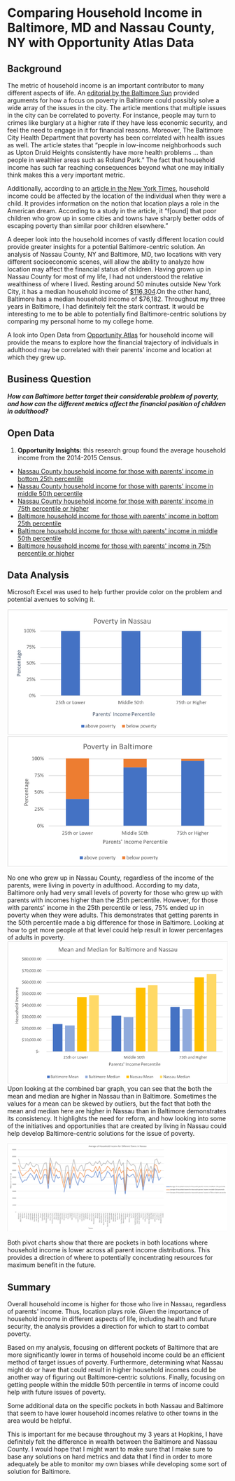 # Comparing Household Income in Baltimore, MD and Nassau County, NY with Opportunity Atlas Data
## Background

The metric of household income is an important contributor to many different aspects of life. An [editorial by the Baltimore Sun](https://www.baltimoresun.com/opinion/editorial/bs-ed-0207-baltimore-poverty-20190205-story.html) provided arguments for how a focus on poverty in Baltimore could possibly solve a wide array of the issues in the city. The article mentions that multiple issues in the city can be correlated to poverty. For instance, people may turn to crimes like burglary at a higher rate if they have less economic security, and feel the need to engage in it for financial reasons. Moreover, The Baltimore City Health Department that poverty has been correlated with health issues as well. The article states that “people in low-income neighborhoods such as Upton Druid Heights consistently have more health problems … than people in wealthier areas such as Roland Park.” The fact that household income has such far reaching consequences beyond what one may initially think makes this a very important metric.

Additionally, according to an [article in the New York Times](https://www.nytimes.com/2015/05/04/upshot/an-atlas-of-upward-mobility-shows-paths-out-of-poverty.html), household income could be affected by the location of the individual when they were a child. It provides information on the notion that location plays a role in the American dream. According to a study in the article, it “f[ound] that poor children who grow up in some cities and towns have sharply better odds of escaping poverty than similar poor children elsewhere.” 

A deeper look into the household incomes of vastly different location could provide greater insights for a potential Baltimore-centric solution. An analysis of Nassau County, NY and Baltimore, MD, two locations with very different socioeconomic scenes, will allow the ability to analyze how location may affect the financial status of children. Having grown up in Nassau County for most of my life, I had not understood the relative wealthiness of where I lived. Resting around 50 minutes outside New York City, it has a median household income of [$116,304](https://datausa.io/profile/geo/nassau-county-ny).On the other hand, Baltimore has a median household income of $76,182. Throughout my three years in Baltimore, I had definitely felt the stark contrast. It would be interesting to me to be able to potentially find Baltimore-centric solutions by comparing my personal home to my college home.

A look into Open Data from [Opportunity Atlas](https://www.opportunityatlas.org/) for household income will provide the means to explore how the financial trajectory of individuals in adulthood may be correlated with their parents' income and location at which they grew up.

## Business Question
___How can Baltimore better target their considerable problem of poverty, and how can the different metrics affect the financial position of children in adulthood?___

## Open Data 
1.	__Opportunity Insights:__ this research group found the average household income from the 2014-2015 Census.
- [Nassau County household income for those with parents' income in bottom 25th percentile](https://github.com/skang06/baltimore-nassau-county/blob/master/shown_tract_kfr_rP_gP_p25%20(11).csv)
- [Nassau County household income for those with parents' income in middle 50th percentile](https://github.com/skang06/baltimore-nassau-county/blob/master/shown_tract_kfr_rP_gP_p50%20(7).csv)
- [Nassau County household income for those with parents' income in 75th percentile or higher](https://github.com/skang06/baltimore-nassau-county/blob/master/shown_tract_kfr_rP_gP_p75%20(2).csv)
- [Baltimore household income for those with parents' income in bottom 25th percentile](https://github.com/skang06/baltimore-nassau-county/blob/master/shown_tract_kfr_rP_gP_p25%20(12).csv)
- [Baltimore household income for those with parents' income in middle 50th percentile](https://github.com/skang06/baltimore-nassau-county/blob/master/shown_tract_kfr_rP_gP_p50%20(8).csv)
- [Baltimore household income for those with parents' income in 75th percentile or higher](https://github.com/skang06/baltimore-nassau-county/blob/master/shown_tract_kfr_rP_gP_p75%20(3).csv)


## Data Analysis 
Microsoft Excel was used to help further provide color on the problem and potential avenues to solving it.

![alt text](https://github.com/skang06/baltimore-nassau-county/blob/master/nassaupoverty.png)
![alt text](https://github.com/skang06/baltimore-nassau-county/blob/master/baltimorepoverty.png)

No one who grew up in Nassau County, regardless of the income of the parents, were living in poverty in adulthood. According to my data, Baltimore only had very small levels of poverty for those who grew up with parents with incomes higher than the 25th percentile. However, for those with parents' income in the 25th percentile or less, 75% ended up in poverty when they were adults. This demonstrates that getting parents in the 50th percentile made a big difference for those in Baltimore. Looking at how to get more people at that level could help result in lower percentages of adults in poverty. 
![alt text](https://github.com/skang06/baltimore-nassau-county/blob/master/meanmedian.png)
Upon looking at the combined bar graph, you can see that the both the mean and median are higher in Nassau than in Baltimore. Sometimes the values for a mean can be skewed by outliers, but the fact that both the mean and median here are higher in Nassau than in Baltimore demonstrates its consistency. It highlights the need for reform, and how looking into some of the initiatives and opportunities that are created by living in Nassau could help develop Baltimore-centric solutions for the issue of poverty.

![alt text](https://github.com/skang06/baltimore-nassau-county/blob/master/nassaupivot.png)

Both pivot charts show that there are pockets in both locations where household income is lower across all parent income distributions. This provides a direction of where to potentially concentrating resources for maximum benefit in the future. 

## Summary
Overall household income is higher for those who live in Nassau, regardless of parents' income. Thus, location plays role. Given the importance of household income in different aspects of life, including health and future security, the analysis provides a direction for which to start to combat poverty.

Based on my analysis, focusing on different pockets of Baltimore that are more significantly lower in terms of household income could be an efficient method of target issues of poverty. Furthermore, determining what Nassau might do or have that could result in higher household incomes could be another way of figuring out Baltimore-centric solutions. Finally, focusing on getting people within the middle 50th percentile in terms of income could help with future issues of poverty.

Some additional data on the specific pockets in both Nassau and Baltimore that seem to have lower household incomes relative to other towns in the area would be helpful.

This is important for me because throughout my 3 years at Hopkins, I have definitely felt the difference in wealth between the Baltimore and Nassau County. I would hope that I might want to make sure that I make sure to base any solutions on hard metrics and data that I find in order to more adequately be able to monitor my own biases while developing some sort of solution for Baltimore.
